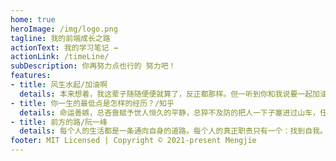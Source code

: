 ```yaml
---
home: true
heroImage: /img/logo.png
tagline: 我的前端成长之路
actionText: 我的学习笔记 →
actionLink: /timeLine/
subDescription: 你再努力点也行的 努力吧！
features:
- title: 风生水起/加油啊
  details: 本来想着，我这辈子随随便便就算了，反正都那样。但一听到你和我说要一起加油啊，忽然觉得，无论如何，我都得出全力啦。
- title: 你一生的最低点是怎样的经历？/知乎
  details: 命运善嫉，总吝啬赋予世人恒久的平静，总猝不及防的把人一下子塞进过山车，任你怎么恐惧挣扎也不肯轻易停下来，非要把圆满的颠簸成支破碎的，再命你耗尽半生去拼补……
- title: 前方的路/阮一峰
  details: 每个人的生活都是一条通向自身的道路。每个人的真正职责只有一个：找到自我。然后在心中坚守一生，全心全意，永不停息。所有其它的路都是不完整的，是人的逃避方式，是对社会角色的懦弱伪装，是随波逐流，是对内心的恐惧。。
footer: MIT Licensed | Copyright © 2021-present Mengjie
---
```

